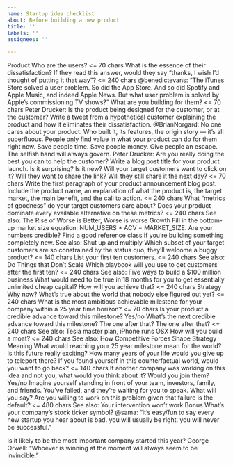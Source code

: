 ```yaml
---
name: Startup idea checklist
about: Before building a new product
title: ''
labels: ''
assignees: ''

---
```


Product
Who are the users? 
<= 70 chars
What is the essence of their dissatisfaction? If they read this answer, would they say “thanks, I wish I’d thought of putting it that way”? 
<= 240 chars 
@benedictevans: “The iTunes Store solved a user problem. So did the App Store. And so did Spotify and Apple Music, and indeed Apple News. But what user problem is solved by Apple’s commissioning TV shows?”
What are you building for them? 
<= 70 chars 
Peter Drucker: Is the product being designed for the customer, or at the customer?
Write a tweet from a hypothetical customer explaining the product and how it eliminates their dissatisfaction. 
@BrianNorgard: No one cares about your product. Who built it, its features, the origin story — it’s all superfluous. People only find value in what your product can do for them right now. Save people time. Save people money. Give people an escape. The selfish hand will always govern. 
Peter Drucker: Are you really doing the best you can to help the customer?
Write a blog post title for your product launch. Is it surprising? Is it new? Will your target customers want to click on it? Will they want to share the link? Will they still share it the next day? 
<= 70 chars
Write the first paragraph of your product announcement blog post. Include the product name, an explanation of what the product is, the target market, the main benefit, and the call to action. 
<= 240 chars
What “metrics of goodness” do your target customers care about? Does your product dominate every available alternative on these metrics? 
<= 240 chars 
See also: The Rise of Worse is Better, Worse is worse
Growth
Fill in the bottom-up market size equation: NUM_USERS * ACV = MARKET_SIZE. Are your numbers credible? Find a good reference class if you’re building something completely new. 
See also: Shut up and multiply
Which subset of your target customers are so constrained by the status quo, they’ll welcome a buggy product? 
<= 140 chars
List your first ten customers. 
<= 240 chars 
See also: Do Things that Don’t Scale
Which playbook will you use to get customers after the first ten? 
<= 240 chars 
See also: Five ways to build a $100 million business
What would need to be true in 18 months for you to get essentially unlimited cheap capital? How will you achieve that? 
<= 240 chars
Strategy
Why now? What’s true about the world that nobody else figured out yet? 
<= 240 chars
What is the most ambitious achievable milestone for your company within a 25 year time horizon? 
<= 70 chars
Is your product a credible advance toward this milestone? 
Yes/no
What’s the next credible advance toward this milestone? The one after that? The one after that? 
<= 240 chars 
See also: Tesla master plan, iPhone runs OSX
How will you build a moat? 
<= 240 chars 
See also: How Competitive Forces Shape Strategy
Meaning
What would reaching your 25 year milestone mean for the world? Is this future really exciting? How many years of your life would you give up to teleport there? If you found yourself in this counterfactual world, would you want to go back? 
<= 140 chars
If another company was working on this idea and not you, what would you think about it? Would you join them? 
Yes/no
Imagine yourself standing in front of your team, investors, family, and friends. You’ve failed, and they’re waiting for you to speak. What will you say? Are you willing to work on this problem given that failure is the default? 
<= 480 chars 
See also: Your intervention won’t work
Bonus
What’s your company’s stock ticker symbol? 
@sama: “it’s easy/fun to say every new startup you hear about is bad. you will usually be right. you will never be successful.”

Is it likely to be the most important company started this year? 
George Orwell: “Whoever is winning at the moment will always seem to be invincible.”

